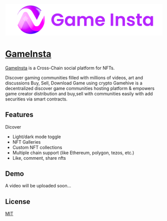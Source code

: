 ![gameInsta Cover](https://github.com/gameInsta/client/blob/main/public/images/game%20insta%20logo.png)

# [GameInsta]()

[GameInsta]() is a Cross-Chain social platform for NFTs.

Discover gaming communities filled with millions of videos, art and discussions
Buy, Sell, Download Game using crypto
Gamehive is a decentralized discover game communities hosting platform & empowers game creator distribution and buy,sell with communities easily with add securities via smart contracts.

## Features
Dicover 
- Light/dark mode toggle
- NFT Galleries
- Custom NFT collections
- Multiple chain support (like Ethereum, polygon, tezos, etc.)
- Like, comment, share nfts

## Demo

A video will be uploaded soon...

## License

[MIT](https://choosealicense.com/licenses/mit/)
